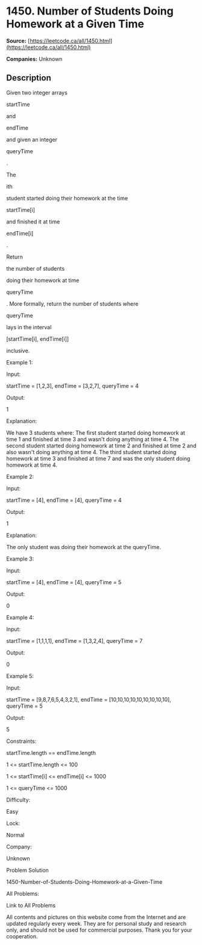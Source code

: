 # 1450. Number of Students Doing Homework at a Given Time

**Source:** [https://leetcode.ca/all/1450.html](https://leetcode.ca/all/1450.html)

**Companies:** Unknown

## Description

Given two integer arrays

startTime

and

endTime

and given
            an integer

queryTime

.

The

ith

student started doing their homework at the time

startTime[i]

and finished it at time

endTime[i]

.

Return

the number of students

doing their homework at time

queryTime

. More formally, return the number of students where

queryTime

lays
                in the interval

[startTime[i], endTime[i]]

inclusive.

Example 1:

Input:

startTime = [1,2,3], endTime = [3,2,7], queryTime = 4

Output:

1

Explanation:

We have 3 students where:
The first student started doing homework at time 1 and finished at time 3 and wasn't doing anything at time 4.
The second student started doing homework at time 2 and finished at time 2 and also wasn't doing anything at time 4.
The third student started doing homework at time 3 and finished at time 7 and was the only student doing homework at time 4.

Example 2:

Input:

startTime = [4], endTime = [4], queryTime = 4

Output:

1

Explanation:

The only student was doing their homework at the queryTime.

Example 3:

Input:

startTime = [4], endTime = [4], queryTime = 5

Output:

0

Example 4:

Input:

startTime = [1,1,1,1], endTime = [1,3,2,4], queryTime = 7

Output:

0

Example 5:

Input:

startTime = [9,8,7,6,5,4,3,2,1], endTime = [10,10,10,10,10,10,10,10,10], queryTime = 5

Output:

5

Constraints:

startTime.length == endTime.length

1 <= startTime.length <= 100

1 <= startTime[i] <= endTime[i] <= 1000

1 <= queryTime <= 1000

Difficulty:

Easy

Lock:

Normal

Company:

Unknown

Problem Solution

1450-Number-of-Students-Doing-Homework-at-a-Given-Time

All Problems:

Link to All Problems

All contents and pictures on this website come from the Internet and are updated regularly every week. They are for personal study and research only, and should not be used for commercial purposes. Thank you for your cooperation.

